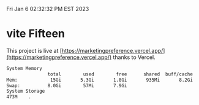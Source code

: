 Fri Jan  6 02:32:32 PM EST 2023

# vite Fifteen


This project is live at [https://marketingpreference.vercel.app/](https://marketingpreference.vercel.app/) thanks to Vercel.

```bash
System Memory
               total        used        free      shared  buff/cache   available
Mem:            15Gi       5.3Gi       1.8Gi       935Mi       8.2Gi       8.7Gi
Swap:          8.0Gi        57Mi       7.9Gi
System Storage
473M	.
```
